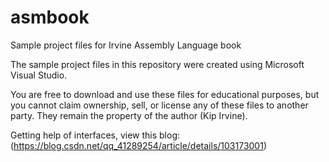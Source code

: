# asmbook
Sample project files for Irvine Assembly Language book

The sample project files in this repository were created using Microsoft Visual Studio. 

You are free to download and use these files for educational purposes, but you cannot claim ownership, sell, or license any of these files to another party.
They remain the property of the author (Kip Irvine).

Getting help of interfaces, view this blog: (https://blog.csdn.net/qq_41289254/article/details/103173001)
